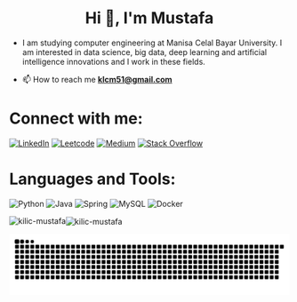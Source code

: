 <h1 align="center">Hi 👋, I'm Mustafa</h1>

-  I am studying computer engineering at Manisa Celal Bayar University. I am interested in data science, big data, deep learning and artificial intelligence innovations and I work in these fields.

- 📫 How to reach me **klcm51@gmail.com**

#  Connect with me:
[![LinkedIn](https://img.shields.io/badge/LinkedIn-%230077B5.svg?logo=linkedin&logoColor=white)](https://linkedin.com/in/kilic-mustafa) [![Leetcode](https://img.shields.io/badge/-LeetCode-ff8c00?style=flat&labelColor=ff8c00&logo=LeetCode&logoColor=white)](https://leetcode.com/u/kilic-mustafa) [![Medium](https://img.shields.io/badge/Medium-12100E?logo=medium&logoColor=white)](https://medium.com/@@kilic-mustafa) [![Stack Overflow](https://img.shields.io/badge/-Stackoverflow-FE7A16?logo=stack-overflow&logoColor=white)](https://stackoverflow.com/users/25811885) 

#  Languages and Tools:
![Python](https://img.shields.io/badge/python-3670A0?style=for-the-badge&logo=python&logoColor=ffdd54) ![Java](https://img.shields.io/badge/java-%23ED8B00.svg?style=for-the-badge&logo=openjdk&logoColor=white) ![Spring](https://img.shields.io/badge/spring-%236DB33F.svg?style=for-the-badge&logo=spring&logoColor=white) ![MySQL](https://img.shields.io/badge/mysql-4479A1.svg?style=for-the-badge&logo=mysql&logoColor=white) ![Docker](https://img.shields.io/badge/docker-%230db7ed.svg?style=for-the-badge&logo=docker&logoColor=white)

<p><img align="left" src="https://github-readme-stats.vercel.app/api/top-langs?username=kilic-mustafa&show_icons=true&locale=en&layout=compact&theme=dark" alt="kilic-mustafa" /></p>
<p><img align="center" src="https://github-readme-streak-stats.herokuapp.com/?user=kilic-mustafa&layout=compact&theme=dark" alt="kilic-mustafa" /></p>

![snake gif](https://github.com/kilic-mustafa/kilic-mustafa/blob/output/github-snake-dark.svg)
